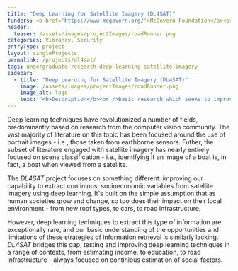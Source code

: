 ```yaml
---
title: "Deep Learning for Satellite Imagery (DL4SAT)"
funders: <a href='https://www.mcgovern.org/'>McGovern Foundation</a><br /><a href='https://cyberinitiative.org/'>Commonwealth Cyber Initiative</a><br />
header:
  teaser: /assets/images/projectImages/roadRunner.png
categories: Vibrancy, Security
entryType: project
layout: singleProjects
permalink: /projects/dl4sat/
tags: undergraduate-research deep-learning satellite-imagery
sidebar:
  - title: "Deep Learning for Satellite Imagery (DL4SAT)"
    image: /assets/images/projectImages/roadRunner.png
    image_alt: logo
    text: "<b>Description</b><br />Basic research which seeks to improve our capacity to leverage deep learning techniques with satellite data.<br /><b>Timeline:</b><br />Fall 2017 to Present<br /><b>People:</b><br /><a href='/people/peterkemperfall2017.html'>Peter Kemper</a>, <a href='/people/danrunfolafall2017.html'>Dan Runfola</a>, <a href='/people/ethanbrewerspring2020.html'>Ethan Brewer</a>, <a href='/people/sethgoodmanfall2017.html'>Seth Goodman</a>, <a href='/people/zhonghuimirandalvfall2019.html'>Zhonghui Miranda Lv</a>, <a href='/people/ericwalterfall2017.html'>Eric Walter</a>, <a href='/people/yawoforispring2019.html'>Yaw Ofori-Addae</a>, <a href='/people/graceleespring2019.html'>Grace Lee</a>, <a href='/people/nolanmaspring2019.html'>Nolan Ma</a>, <a href='/people/jasonlinfall2019.html'>Jason Lin</a>, <a href='/people/tinaspring2020.html'>Tina (Jiaying) Chen </a>, <a href='/people/jamesyaospring2020.html'>James Yao</a>, <a href='/people/calvinbertoncinispring2020.html'>Calvin Bertoncini</a>, <a href='/people/kerrywangfall2020.html'>Kerry Wang</a>, <a href='/people/jacobsomerfall2020.html'>Jacob Somer</a>, <a href='/people/langstonleefall2020.html'>Langston Lee</a>, <a href='/people/lindamafall2020.html'>Linda Ma</a>, <a href='/people/robertwestfall2020.html'>Robert West</a>, <a href='/people/johnhenninspring2020.html'>John Hennin</a>, <a href='/people/heatherbaierfall2018.html'>Heather Baier</a>, <a href='/people/audreywayfall2018.html'>Audrey Way</a>, <a href='/people/rachelobermanfall2017.html'>Rachel Oberman</a>, <a href='/people/ericnubbefall2019.html'>Eric Nubbe </a>"
---
```

Deep learning techniques have revolutionized a number of fields, predominantly based on research from the computer vision community.  The vast majority of literature on this topic has been focused around the use of portrait images - i.e., those taken from earthborne sensors.  Futher, the subset of literature engaged with satellite imagery has nearly entirely focused on scene classification - i.e., identifying if an image of a boat is, in fact, a boat when viewed from a satellite.

The *DL4SAT* project focuses on something different: improving our capability to extract continious, socioeconomic variables from satellite imagery using deep learning.  It's built on the simple assumption that as human societies grow and change, so too does their impact on their local environment - from new roof types, to cars, to road infrastructure.

However, deep learning techniques to extract this type of information are exceptionally rare, and our basic understanding of the opportunities and limitations of these strategies of information retrieval is similarly lacking.  *DL4SAT* bridges this gap, testing and improving deep learning techniques in a range of contexts, from estimating income, to education, to road infrastructure - always focused on continious estimation of social factors.  